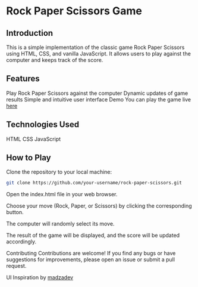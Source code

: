 # Rock Paper Scissors Game

## Introduction
This is a simple implementation of the classic game Rock Paper Scissors using HTML, CSS, and vanilla JavaScript. It allows users to play against the computer and keeps track of the score.

## Features
Play Rock Paper Scissors against the computer
Dynamic updates of game results
Simple and intuitive user interface
Demo
You can play the game live <a href="https://ash4477.github.io/odin-Rock-Paper-Scissors/" target=_blank>here</a>

## Technologies Used
HTML
CSS
JavaScript

## How to Play
Clone the repository to your local machine:

```bash
git clone https://github.com/your-username/rock-paper-scissors.git
```
Open the index.html file in your web browser.

Choose your move (Rock, Paper, or Scissors) by clicking the corresponding button.

The computer will randomly select its move.

The result of the game will be displayed, and the score will be updated accordingly.

Contributing
Contributions are welcome! If you find any bugs or have suggestions for improvements, please open an issue or submit a pull request.

UI Inspiration by <a href="https://github.com/madzadev/rock-paper-scissors?tab=readme-ov-file" target=_blank>madzadev</a>